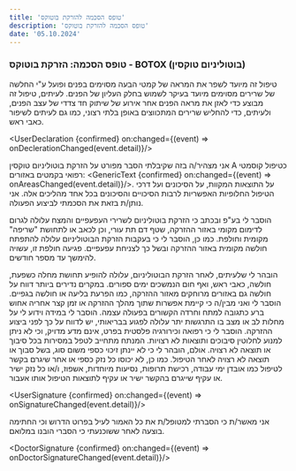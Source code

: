 ```yaml
---
title: 'טופס הסכמה להזרקת בוטוקס'
description: 'טופס הסכמה להזרקת בוטוקס'
date: '05.10.2024'
---
```

<script lang="ts">
  import SignaturePad from '$lib/components/signature-pad/signature-pad.svelte';
  import UserSignature from '$lib/components/forms/sections/user-signature.svelte';
  import DoctorSignature from '$lib/components/forms/sections/doctor-signature.svelte';
  import UserDeclaration from '$lib/components/forms/sections/user-declaration.svelte';
  import GenericText from '$lib/components/forms/sections/generic-text.svelte';

  export let confirmed = false;
  let declaration = false;
  let signed = false;
  let doctorSigned = false;
  let areas = false;

  function onDeclerationChanged(changes: {value: boolean, state: {name: string, date: string, id: string }}) {
    declaration = changes.value;
    confirmed = declaration && signed && areas && doctorSigned; 
  }

  function onSignatureChanged(changes: {value: boolean, state: {name: string, date: string, signature: string }}) {
    signed = changes.value;
    confirmed = declaration && signed && areas && doctorSigned; 
  }

  function onDoctorSignatureChanged(changes: {value: boolean, state: {name: string, date: string, signature: string }}) {
    doctorSigned = changes.value;
    confirmed = declaration && signed && areas && doctorSigned; 
  }

  function onAreasChanged(changes: {value: boolean, state: {value: string}}) {
    areas = changes.value;
    confirmed = declaration && signed && areas && doctorSigned; 
  }
</script>
### טופס הסכמה: הזרקת בוטוקס - BOTOX (בוטוליניום טוקסין)
טיפול זה מיועד לשפר את המראה של קמטי הבעה מסוימים בפנים ופועל ע&quot;י החלשה של שרירים מסוימים
מיועד בעיקר לשמוש בחלק העליון של הפנים. לעיתים, טיפול זה מבוצע כדי לאזן את מראה הפנים אחר
אירוע של שיתוק חד צדדי של עצב הפנים, ולעיתים, כדי להחליש שרירים המתכווצים באופן בלתי רצוני,
כמו גם לעיתים לשיפור כאבי ראש.

<UserDeclaration {confirmed} on:changed={(event) => onDeclerationChanged(event.detail)}/>

אני מצהיר/ה בזה שקיבלתי הסבר מפורט על הזרקת בוטוליניום טוקסין A כטיפול קוסמטי רפואי בקמטים
באזורים: <GenericText {confirmed} on:changed={(event) => onAreasChanged(event.detail)}/>. על התוצאות המקוות,
על הסיכונים ועל דרכי הטיפול החלופיות האפשריות לרבות הסיכויים והסיכונים בכל אחד מהליכים אלה. אני
נותן/ת בזאת את הסכמתי לביצוע הפעולה.

הוסבר לי בע&quot;פ ובכתב כי הזרקת בוטוליניום לשרירי העפעפיים והמצח עלולה לגרום לדימום מקומי באזור
ההזרקה, שטף דם תת עורי, וכן לכאב או לתחושת &quot;שריפה&quot; מקומית וחולפת. כמו כן, הוסבר לי כי בעקבות
הזרקת הבוטוליניום עלולה להתפתח חולשה מקומית באזור ההזרקה ובשל כך לצניחת עפעפיים. פגיעה
חולפת זו, עשויה להימשך עד מספר חודשים.

הובהר לי שלעיתים, לאחר הזרקת הבוטוליניום, עלולה להופיע תחושת מחלה כשפעת, חולשה, כאבי ראש,
ואף חום הנמשכים ימים ספורים. במקרים נדירים ביותר דווח על חולשה גם באזורים מרוחקים מאזור
ההזרקה, כמו הפרעת בליעה או חולשה בגפיים.
הוסבר לי ואני מבין/ה כי קיימת אפשרות שתוך מהלך ההזרקה או זמן קצר אחריה אחוש ברע כתגובה
למתח וחרדה הקשורים בפעולה עצמה. הוסבר לי במידה וידוע לי על מחלות לב או מצב בו התרגשות יתר
עלולה לפגוע בבריאותי, יש לדווח על כך לפני ביצוע ההזרקה.
הוסבר לי כי רפואה וכירורגיה פלסטית בפרט, אינם מדע מדויק, וכי לא ניתן למנוע לחלוטין סיבוכים ותוצאות
לא רצויות. המנתח מתחייב לטפל במסירות בכל סיבוך או תוצאה לא רצויה. אולם, הובהר לי כי לא יינתן
זיכוי כספי משום סוג, בשל סבוך או תוצאה לא רצויה לאחר הטיפול. כמו כן, לא יכוסו כל נזק כספי או אחר
שיגרם בקשר לטיפול כמו אובדן ימי עבודה, רכישת תרופות, נסיעות מיוחדות, אשפוז, ו/או כל נזק ישיר או
עקיף שייגרם בהקשר ישיר או עקיף לתוצאות הטיפול אותו אעבור.

<UserSignature {confirmed} on:changed={(event) => onSignatureChanged(event.detail)}/>

אני מאשר/ת כי הסברתי למטופל/ת את כל האמור לעיל בפרוט הדרוש וכי החתימה בוצעה לאחר
ששוכנעתי כי הסברי הובנו במלואם.

<DoctorSignature {confirmed} on:changed={(event) => onDoctorSignatureChanged(event.detail)}/>